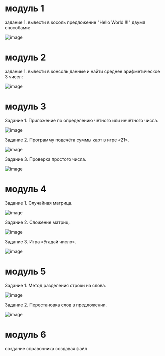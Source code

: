 # модуль 1
задание 1. вывести в косоль предложение "Hello World !!!" двумя способами:

![image](https://user-images.githubusercontent.com/109956617/181068488-c3f9a5c1-eaa5-442d-95a4-f103ec6ca797.png)
# модуль 2
задание 1. вывести в консоль данные и найти среднее арифметическое 3 чисел:

![image](https://user-images.githubusercontent.com/109956617/181067978-5aa384e8-f093-4d21-8f32-ba92bc25fbf3.png)
# модуль 3
Задание 1. Приложение по определению чётного или нечётного числа.

![image](https://user-images.githubusercontent.com/109956617/181080212-75d9783e-fb68-412b-8d40-82dcc05991c3.png)

Задание 2. Программу подсчёта суммы карт в игре «21».

![image](https://user-images.githubusercontent.com/109956617/181082537-cd0e9fa1-5784-4ba6-99b8-f6d4b13d54c6.png)

Задание 3. Проверка простого числа.

![image](https://user-images.githubusercontent.com/109956617/181082671-88d71588-0355-46cc-b298-2bd5c32f57f0.png)
# модуль 4
Задание 1. Случайная матрица.

![image](https://user-images.githubusercontent.com/109956617/181092971-429053a2-0bde-4d02-b5c9-ae15671934ef.png)

Задание 2. Сложение матриц.

![image](https://user-images.githubusercontent.com/109956617/181311718-d6d63f90-b7c8-4619-b63c-27278d572697.png)

Задание 3. Игра «Угадай число».

![image](https://user-images.githubusercontent.com/109956617/181312506-acaa892a-90d5-4267-b7e4-f58f9fc71ea0.png)
# модуль 5
Задание 1. Метод разделения строки на слова.

![image](https://user-images.githubusercontent.com/109956617/181341196-e776059a-13e2-4b9a-8cde-3e5d5fe65748.png)

Задание 2. Перестановка слов в предложении.

![image](https://user-images.githubusercontent.com/109956617/181346138-f6c9d5c9-32bf-42ab-b5b3-ae8a0945abea.png)

# модуль 6
создание справочника создавая файл


